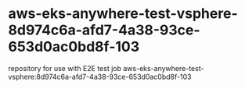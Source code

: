 # aws-eks-anywhere-test-vsphere-8d974c6a-afd7-4a38-93ce-653d0ac0bd8f-103
repository for use with E2E test job aws-eks-anywhere-test-vsphere:8d974c6a-afd7-4a38-93ce-653d0ac0bd8f-103
